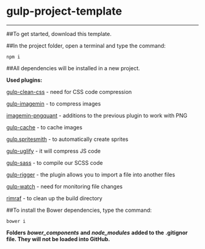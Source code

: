 # gulp-project-template
-------------------------

##To get started, download this template.

##In the project folder, open a terminal and type the command:

    npm i

##All dependencies will be installed in a new project.

**Used plugins:**

[gulp-clean-css](https://www.npmjs.com/package/gulp-clean-css/)  -  need for CSS code compression

[gulp-imagemin](https://www.npmjs.com/package/gulp-imagemin/)  -  to compress images


[imagemin-pngquant](https://www.npmjs.com/package/gulp-pngquant-openmp/)  -  additions to the previous plugin to work with PNG

[gulp-cache](https://www.npmjs.com/package/gulp-cache/)  -  to cache images

[gulp.spritesmith](https://www.npmjs.com/package/gulp.spritesmith/)  -  to automatically create sprites

[gulp-uglify](https://www.npmjs.com/package/gulp-uglify/)  -  it will compress JS code

[gulp-sass](https://www.npmjs.com/package/gulp-sass/)  -  to compile our SCSS code

[gulp-rigger](https://www.npmjs.com/package/gulp-rigger/)  -  the plugin allows you to import a file into another files

[gulp-watch](https://www.npmjs.com/package/gulp-watch/)  -  need for monitoring file changes

[rimraf](https://www.npmjs.com/package/gulp-dest-clean/)  -  to clean up the build directory


##To install the Bower dependencies, type the command:

    bower i
    
**Folders** ***bower_components*** **and** ***node_modules*** **added to the** **.gitignor** **file. They will not be loaded into GitHub.**
